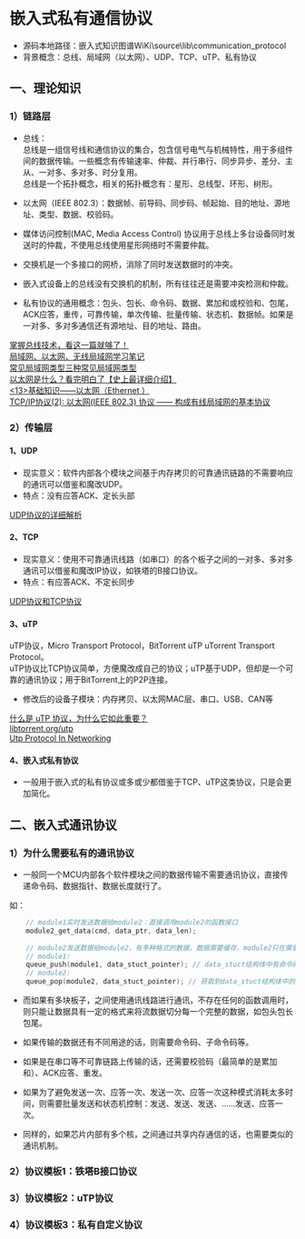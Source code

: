 # 嵌入式私有通信协议  

* 源码本地路径：嵌入式知识图谱WiKi\source\lib\communication_protocol  
* 背景概念：总线、局域网（以太网）、UDP、TCP、uTP、私有协议  

## 一、理论知识  

### 1）链路层

* 总线：  
总线是一组信号线和通信协议的集合，包含信号电气与机械特性，用于多组件间的数据传输。一些概念有传输速率、仲裁、并行串行、同步异步、差分、主从、一对多、多对多、时分复用。  
总线是一个拓扑概念，相关的拓扑概念有：星形、总线型、环形、树形。  

* 以太网（IEEE 802.3）：数据帧、前导码、同步码、帧起始、目的地址、源地址、类型、数据、校验码。  
* 媒体访问控制(MAC, Media Access Control) 协议用于总线上多台设备同时发送时的仲裁，不使用总线使用星形网络时不需要仲裁。  
* 交换机是一个多接口的网桥，消除了同时发送数据时的冲突。  

* 嵌入式设备上的总线没有交换机的机制，所有往往还是需要冲突检测和仲裁。  
* 私有协议的通用概念：包头、包长、命令码、数据、累加和或校验和、包尾，ACK应答，重传，可靠传输，单次传输、批量传输、状态机、数据帧。如果是一对多、多对多通信还有源地址、目的地址、路由。  

[掌握总线技术，看这一篇就够了！](https://zhuanlan.zhihu.com/p/136854650)  
[局域网、以太网、无线局域网学习笔记](https://blog.csdn.net/QuantumYou/article/details/119147726)  
[常见局域网类型三种常见局域网类型 ](https://wenku.baidu.com/view/f23c1dde473610661ed9ad51f01dc281e43a565f.html)  
[以太网是什么？看完明白了【史上最详细介绍】](https://blog.csdn.net/xiaomanong2/article/details/106072510)  
[<13>基础知识——以太网（Ethernet ）](https://blog.csdn.net/weixin_40274679/article/details/105995323)  
[TCP/IP协议(2): 以太网(IEEE 802.3) 协议 —— 构成有线局域网的基本协议](https://blog.csdn.net/yanglingwell/article/details/81266408)  

### 2）传输层  

#### 1、UDP  
* 现实意义：软件内部各个模块之间基于内存拷贝的可靠通讯链路的不需要响应的通讯可以借鉴和魔改UDP。  
* 特点：没有应答ACK、定长头部  

[UDP协议的详细解析](https://blog.csdn.net/aa1928992772/article/details/85240358)  

#### 2、TCP  
* 现实意义：使用不可靠通讯线路（如串口）的各个板子之间的一对多、多对多通讯可以借鉴和魔改IP协议，如铁塔的B接口协议。  
* 特点：有应答ACK、不定长同步  

[UDP协议和TCP协议](https://blog.csdn.net/qq_57574258/article/details/123024217)  

#### 3、uTP  
uTP协议，Micro Transport Protocol，BitTorrent uTP uTorrent Transport Protocol。  
uTP协议比TCP协议简单，方便魔改成自己的协议；uTP基于UDP，但却是一个可靠的通讯协议；用于BitTorrent上的P2P连接。  

* 修改后的设备子模块：内存拷贝、以太网MAC层、串口、USB、CAN等

[什么是 uTP 协议，为什么它如此重要？](https://itigic.com/what-is-utp-protocol-and-why-is-it-so-important/)  
[libtorrent.org/utp](https://www.libtorrent.org/utp.html)  
[Utp Protocol In Networking](https://terraincounts.s3-ap-southeast-2.amazonaws.com/utp-protocol-in-networking.pdf)  

#### 4、嵌入式私有协议  

* 一般用于嵌入式的私有协议或多或少都借鉴于TCP、uTP这类协议，只是会更加简化。  

## 二、嵌入式通讯协议  

### 1）为什么需要私有的通讯协议  
* 一般同一个MCU内部各个软件模块之间的数据传输不需要通讯协议，直接传递命令码、数据指针、数据长度就行了。  

如：  

```c
	// module1实时发送数据给module2：直接调用module2的函数接口
	module2_get_data(cmd, data_ptr, data_len);
	
	// module2发送数据给module2，有多种格式的数据，数据需要缓存，module2只在需要的时候自己去取：使用queue队列
	// module1:
	queue_push(module1, data_stuct_pointer); // data_stuct结构体中有命令码，数据指针、数据长度等信息
	// module2:
	queue_pop(module2, data_stuct_pointer); // 获取到data_stuct结构体中的数据
```

* 而如果有多块板子，之间使用通讯线路进行通讯，不存在任何的函数调用时，则只能让数据具有一定的格式来将流数据切分每一个完整的数据，如包头包长包尾。  
* 如果传输的数据还有不同用途的话，则需要命令码、子命令码等。  
* 如果是在串口等不可靠链路上传输的话，还需要校验码（最简单的是累加和）、ACK应答、重发。  
* 如果为了避免发送一次、应答一次、发送一次、应答一次这种模式消耗太多时间，则需要批量发送和状态机控制：发送、发送、发送、……发送、应答一次。  

* 同样的，如果芯片内部有多个核，之间通过共享内存通信的话，也需要类似的通讯机制。  

### 2）协议模板1：铁塔B接口协议  

### 3）协议模板2：uTP协议  

### 4）协议模板3：私有自定义协议  
